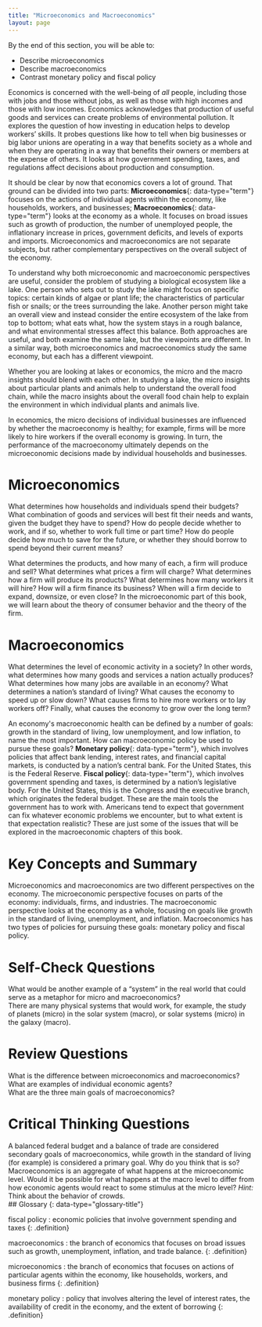 ```yaml
---
title: "Microeconomics and Macroeconomics"
layout: page
---
```



<div data-type="abstract" markdown="1">
By the end of this section, you will be able to:

* Describe microeconomics
* Describe macroeconomics
* Contrast monetary policy and fiscal policy

</div>

Economics is concerned with the well-being of *all* people, including those with jobs and those without jobs, as well as those with high incomes and those with low incomes. Economics acknowledges that production of useful goods and services can create problems of environmental pollution. It explores the question of how investing in education helps to develop workers’ skills. It probes questions like how to tell when big businesses or big labor unions are operating in a way that benefits society as a whole and when they are operating in a way that benefits their owners or members at the expense of others. It looks at how government spending, taxes, and regulations affect decisions about production and consumption.

It should be clear by now that economics covers a lot of ground. That ground can be divided into two parts: **Microeconomics**{: data-type="term"} focuses on the actions of individual agents within the economy, like households, workers, and businesses; **Macroeconomics**{: data-type="term"} looks at the economy as a whole. It focuses on broad issues such as growth of production, the number of unemployed people, the inflationary increase in prices, government deficits, and levels of exports and imports. Microeconomics and macroeconomics are not separate subjects, but rather complementary perspectives on the overall subject of the economy.

To understand why both microeconomic and macroeconomic perspectives are useful, consider the problem of studying a biological ecosystem like a lake. One person who sets out to study the lake might focus on specific topics: certain kinds of algae or plant life; the characteristics of particular fish or snails; or the trees surrounding the lake. Another person might take an overall view and instead consider the entire ecosystem of the lake from top to bottom; what eats what, how the system stays in a rough balance, and what environmental stresses affect this balance. Both approaches are useful, and both examine the same lake, but the viewpoints are different. In a similar way, both microeconomics and macroeconomics study the same economy, but each has a different viewpoint.

Whether you are looking at lakes or economics, the micro and the macro insights should blend with each other. In studying a lake, the micro insights about particular plants and animals help to understand the overall food chain, while the macro insights about the overall food chain help to explain the environment in which individual plants and animals live.

In economics, the micro decisions of individual businesses are influenced by whether the macroeconomy is healthy; for example, firms will be more likely to hire workers if the overall economy is growing. In turn, the performance of the macroeconomy ultimately depends on the microeconomic decisions made by individual households and businesses.

# Microeconomics 

What determines how households and individuals spend their budgets? What combination of goods and services will best fit their needs and wants, given the budget they have to spend? How do people decide whether to work, and if so, whether to work full time or part time? How do people decide how much to save for the future, or whether they should borrow to spend beyond their current means?

What determines the products, and how many of each, a firm will produce and sell? What determines what prices a firm will charge? What determines how a firm will produce its products? What determines how many workers it will hire? How will a firm finance its business? When will a firm decide to expand, downsize, or even close? In the microeconomic part of this book, we will learn about the theory of consumer behavior and the theory of the firm.

# Macroeconomics

What determines the level of economic activity in a society? In other words, what determines how many goods and services a nation actually produces? What determines how many jobs are available in an economy? What determines a nation’s standard of living? What causes the economy to speed up or slow down? What causes firms to hire more workers or to lay workers off? Finally, what causes the economy to grow over the long term?

An economy\'s macroeconomic health can be defined by a number of goals: growth in the standard of living, low unemployment, and low inflation, to name the most important. How can macroeconomic policy be used to pursue these goals? **Monetary policy**{: data-type="term"}, which involves policies that affect bank lending, interest rates, and financial capital markets, is conducted by a nation’s central bank. For the United States, this is the Federal Reserve. **Fiscal policy**{: data-type="term"}, which involves government spending and taxes, is determined by a nation’s legislative body. For the United States, this is the Congress and the executive branch, which originates the federal budget. These are the main tools the government has to work with. Americans tend to expect that government can fix whatever economic problems we encounter, but to what extent is that expectation realistic? These are just some of the issues that will be explored in the macroeconomic chapters of this book.

# Key Concepts and Summary

Microeconomics and macroeconomics are two different perspectives on the economy. The microeconomic perspective focuses on parts of the economy: individuals, firms, and industries. The macroeconomic perspective looks at the economy as a whole, focusing on goals like growth in the standard of living, unemployment, and inflation. Macroeconomics has two types of policies for pursuing these goals: monetary policy and fiscal policy.

# Self-Check Questions

<div data-type="exercise" class="exercise">
<div data-type="problem" class="problem" markdown="1">
What would be another example of a “system” in the real world that could serve as a metaphor for micro and macroeconomics?

</div>
<div data-type="solution" class="solution" markdown="1">
There are many physical systems that would work, for example, the study of planets (micro) in the solar system (macro), or solar systems (micro) in the galaxy (macro).

</div>
</div>

# Review Questions

<div data-type="exercise" class="exercise">
<div data-type="problem" class="problem" markdown="1">
What is the difference between microeconomics and macroeconomics?

</div>
</div>

<div data-type="exercise" class="exercise">
<div data-type="problem" class="problem" markdown="1">
What are examples of individual economic agents?

</div>
</div>

<div data-type="exercise" class="exercise">
<div data-type="problem" class="problem" markdown="1">
What are the three main goals of macroeconomics?

</div>
</div>

# Critical Thinking Questions

<div data-type="exercise" class="exercise">
<div data-type="problem" class="problem" markdown="1">
A balanced federal budget and a balance of trade are considered secondary goals of macroeconomics, while growth in the standard of living (for example) is considered a primary goal. Why do you think that is so?

</div>
</div>

<div data-type="exercise" class="exercise">
<div data-type="problem" class="problem" markdown="1">
Macroeconomics is an aggregate of what happens at the microeconomic level. Would it be possible for what happens at the macro level to differ from how economic agents would react to some stimulus at the micro level? <em>Hint: </em>Think about the behavior of crowds.

</div>
</div>

<div data-type="glossary" markdown="1">
## Glossary
{: data-type="glossary-title"}

fiscal policy
: economic policies that involve government spending and taxes
{: .definition}

macroeconomics
: the branch of economics that focuses on broad issues such as growth, unemployment, inflation, and trade balance.
{: .definition}

microeconomics
: the branch of economics that focuses on actions of particular agents within the economy, like households, workers, and business firms
{: .definition}

monetary policy
: policy that involves altering the level of interest rates, the availability of credit in the economy, and the extent of borrowing
{: .definition}

</div>

